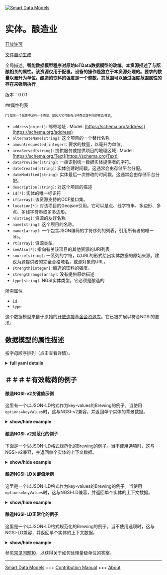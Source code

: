 <!-- 10-Header -->  
[![Smart Data Models](https://smartdatamodels.org/wp-content/uploads/2022/01/SmartDataModels_logo.png "Logo")](https://smartdatamodels.org)  
实体。酿造业  
======<!-- /10-Header -->  
<!-- 15-License -->  
[开放许可](https://github.com/smart-data-models//dataModel.OCF/blob/master/Brewing/LICENSE.md)  
[文件自动生成](https://docs.google.com/presentation/d/e/2PACX-1vTs-Ng5dIAwkg91oTTUdt8ua7woBXhPnwavZ0FxgR8BsAI_Ek3C5q97Nd94HS8KhP-r_quD4H0fgyt3/pub?start=false&loop=false&delayms=3000#slide=id.gb715ace035_0_60)  
<!-- /15-License -->  
<!-- 20-Description -->  
全局描述。**智能数据模型程序对原始IoTData数据模型的改编。本资源描述了与酝酿相关的属性。该资源仅用于配置。设备的操作是独立于本资源处理的。要求的数量以毫升为单位。酿造的饮料的强度是一个整数，其范围可以通过强度范围属性的存在来强制执行**。  
版本：0.0.1  
<!-- /20-Description -->  
<!-- 30-PropertiesList -->  

##属性列表  

<sup><sub>[*] 如果一个属性中没有一个类型，是因为它可能有几种类型或不同的格式/模式</sub></sup>。  
- `address[object]`: 邮寄地址  . Model: [https://schema.org/address](https://schema.org/address)- `alternateName[string]`: 这个项目的一个替代名称  - `amountrequested[integer]`: 要求的数量，以毫升为单位。  - `areaServed[string]`: 提供服务或提供项目的地理区域  . Model: [https://schema.org/Text](https://schema.org/Text)- `dataProvider[string]`: 一串识别统一数据实体提供者的字符。  - `dateCreated[string]`: 实体创建时间戳。这通常会由存储平台分配。  - `dateModified[string]`: 实体最后一次修改的时间戳。这通常会由存储平台分配。  - `description[string]`: 对这个项目的描述  - `id[*]`: 实体的唯一标识符  - `if[array]`: 该资源支持的OCF接口集。  - `location[*]`: 对该项目的Geojson引用。它可以是点、线字符串、多边形、多点、多线字符串或多多边形。  - `n[string]`: 资源的友好名称  - `name[string]`: 这个项目的名称。  - `owner[array]`: 一个包含JSON编码的字符序列的列表，引用所有者的唯一Ids。  - `rt[array]`: 资源类型。  - `seeAlso[*]`: 指向有关该项目的其他资源的URI列表  - `source[string]`: 一系列的字符，以URL的形式给出实体数据的原始来源。建议为源提供者的完全合格域名，或源对象的URL。  - `strength[integer]`: 酿造的饮料的强度。  - `strengthrange[array]`: 没有提供原始描述  - `type[string]`: NGSI实体类型。它必须是酿造的  <!-- /30-PropertiesList -->  
<!-- 35-RequiredProperties -->  
所需属性  
- `id`  - `type`  <!-- /35-RequiredProperties -->  
<!-- 40-RequiredProperties -->  
这个数据模型来自于原始的[开放连接基金会资源库](https://github.com/openconnectivityfoundation/IoTDataModels)。它已被扩展以符合NGSI的要求。  
<!-- /40-RequiredProperties -->  
<!-- 50-DataModelHeader -->  
## 数据模型的属性描述  
按字母顺序排列（点击查看详情）。  
<!-- /50-DataModelHeader -->  
<!-- 60-ModelYaml -->  
<details><summary><strong>full yaml details</strong></summary>    
```yaml  
Brewing:    
  description: 'Smart Data Models Program adaptation of the original IoTData data Models. This Resource describes the attributes associated with brewing. This resource is used for configuration only. The Operation of the Device is handled independently of this Resource. The amount requested is in ml. The strength of a brewed drink is an integer, the range of which may be enforced by the presence of a strengthrange Property.'    
  properties:    
    address:    
      description: 'The mailing address'    
      properties:    
        addressCountry:    
          description: 'Property. The country. For example, Spain. Model:''https://schema.org/addressCountry'''    
          type: string    
        addressLocality:    
          description: 'Property. The locality in which the street address is, and which is in the region. Model:''https://schema.org/addressLocality'''    
          type: string    
        addressRegion:    
          description: 'Property. The region in which the locality is, and which is in the country. Model:''https://schema.org/addressRegion'''    
          type: string    
        postOfficeBoxNumber:    
          description: 'Property. The post office box number for PO box addresses. For example, 03578. Model:''https://schema.org/postOfficeBoxNumber'''    
          type: string    
        postalCode:    
          description: 'Property. The postal code. For example, 24004. Model:''https://schema.org/https://schema.org/postalCode'''    
          type: string    
        streetAddress:    
          description: 'Property. The street address. Model:''https://schema.org/streetAddress'''    
          type: string    
      type: object    
      x-ngsi:    
        model: https://schema.org/address    
        type: Property    
    alternateName:    
      description: 'An alternative name for this item'    
      type: string    
      x-ngsi:    
        type: Property    
    amountrequested:    
      description: 'The amount requested in ml.'    
      type: integer    
      x-ngsi:    
        type: Property    
    areaServed:    
      description: 'The geographic area where a service or offered item is provided'    
      type: string    
      x-ngsi:    
        model: https://schema.org/Text    
        type: Property    
    dataProvider:    
      description: 'A sequence of characters identifying the provider of the harmonised data entity.'    
      type: string    
      x-ngsi:    
        type: Property    
    dateCreated:    
      description: 'Entity creation timestamp. This will usually be allocated by the storage platform.'    
      format: date-time    
      type: string    
      x-ngsi:    
        type: Property    
    dateModified:    
      description: 'Timestamp of the last modification of the entity. This will usually be allocated by the storage platform.'    
      format: date-time    
      type: string    
      x-ngsi:    
        type: Property    
    description:    
      description: 'A description of this item'    
      type: string    
      x-ngsi:    
        type: Property    
    id:    
      anyOf: &brewing_-_properties_-_owner_-_items_-_anyof    
        - description: 'Property. Identifier format of any NGSI entity'    
          maxLength: 256    
          minLength: 1    
          pattern: ^[\w\-\.\{\}\$\+\*\[\]`|~^@!,:\\]+$    
          type: string    
        - description: 'Property. Identifier format of any NGSI entity'    
          format: uri    
          type: string    
      description: 'Unique identifier of the entity'    
      x-ngsi:    
        type: Property    
    if:    
      description: 'The OCF Interface set supported by this Resource.'    
      items:    
        enum:    
          - oic.if.rw    
          - oic.if.baseline    
        type: string    
      minItems: 2    
      readOnly: true    
      type: array    
      uniqueItems: true    
      x-ngsi:    
        type: Property    
    location:    
      description: 'Geojson reference to the item. It can be Point, LineString, Polygon, MultiPoint, MultiLineString or MultiPolygon'    
      oneOf:    
        - description: 'Geoproperty. Geojson reference to the item. Point'    
          properties:    
            bbox:    
              items:    
                type: number    
              minItems: 4    
              type: array    
            coordinates:    
              items:    
                type: number    
              minItems: 2    
              type: array    
            type:    
              enum:    
                - Point    
              type: string    
          required:    
            - type    
            - coordinates    
          title: 'GeoJSON Point'    
          type: object    
        - description: 'Geoproperty. Geojson reference to the item. LineString'    
          properties:    
            bbox:    
              items:    
                type: number    
              minItems: 4    
              type: array    
            coordinates:    
              items:    
                items:    
                  type: number    
                minItems: 2    
                type: array    
              minItems: 2    
              type: array    
            type:    
              enum:    
                - LineString    
              type: string    
          required:    
            - type    
            - coordinates    
          title: 'GeoJSON LineString'    
          type: object    
        - description: 'Geoproperty. Geojson reference to the item. Polygon'    
          properties:    
            bbox:    
              items:    
                type: number    
              minItems: 4    
              type: array    
            coordinates:    
              items:    
                items:    
                  items:    
                    type: number    
                  minItems: 2    
                  type: array    
                minItems: 4    
                type: array    
              type: array    
            type:    
              enum:    
                - Polygon    
              type: string    
          required:    
            - type    
            - coordinates    
          title: 'GeoJSON Polygon'    
          type: object    
        - description: 'Geoproperty. Geojson reference to the item. MultiPoint'    
          properties:    
            bbox:    
              items:    
                type: number    
              minItems: 4    
              type: array    
            coordinates:    
              items:    
                items:    
                  type: number    
                minItems: 2    
                type: array    
              type: array    
            type:    
              enum:    
                - MultiPoint    
              type: string    
          required:    
            - type    
            - coordinates    
          title: 'GeoJSON MultiPoint'    
          type: object    
        - description: 'Geoproperty. Geojson reference to the item. MultiLineString'    
          properties:    
            bbox:    
              items:    
                type: number    
              minItems: 4    
              type: array    
            coordinates:    
              items:    
                items:    
                  items:    
                    type: number    
                  minItems: 2    
                  type: array    
                minItems: 2    
                type: array    
              type: array    
            type:    
              enum:    
                - MultiLineString    
              type: string    
          required:    
            - type    
            - coordinates    
          title: 'GeoJSON MultiLineString'    
          type: object    
        - description: 'Geoproperty. Geojson reference to the item. MultiLineString'    
          properties:    
            bbox:    
              items:    
                type: number    
              minItems: 4    
              type: array    
            coordinates:    
              items:    
                items:    
                  items:    
                    items:    
                      type: number    
                    minItems: 2    
                    type: array    
                  minItems: 4    
                  type: array    
                type: array    
              type: array    
            type:    
              enum:    
                - MultiPolygon    
              type: string    
          required:    
            - type    
            - coordinates    
          title: 'GeoJSON MultiPolygon'    
          type: object    
      x-ngsi:    
        type: Geoproperty    
    n:    
      description: 'Friendly name of the Resource'    
      maxLength: 64    
      readOnly: true    
      type: string    
      x-ngsi:    
        type: Property    
    name:    
      description: 'The name of this item.'    
      type: string    
      x-ngsi:    
        type: Property    
    owner:    
      description: 'A List containing a JSON encoded sequence of characters referencing the unique Ids of the owner(s)'    
      items:    
        anyOf: *brewing_-_properties_-_owner_-_items_-_anyof    
        description: 'Property. Unique identifier of the entity'    
      type: array    
      x-ngsi:    
        type: Property    
    rt:    
      description: 'The Resource Type.'    
      items:    
        enum:    
          - oic.r.brewing    
        maxLength: 64    
        type: string    
      minItems: 1    
      readOnly: true    
      type: array    
      uniqueItems: true    
      x-ngsi:    
        type: Property    
    seeAlso:    
      description: 'list of uri pointing to additional resources about the item'    
      oneOf:    
        - items:    
            format: uri    
            type: string    
          minItems: 1    
          type: array    
        - format: uri    
          type: string    
      x-ngsi:    
        type: Property    
    source:    
      description: 'A sequence of characters giving the original source of the entity data as a URL. Recommended to be the fully qualified domain name of the source provider, or the URL to the source object.'    
      type: string    
      x-ngsi:    
        type: Property    
    strength:    
      description: 'The strength of a brewed drink.'    
      type: integer    
      x-ngsi:    
        type: Property    
    strengthrange:    
      description: 'No original description has been provided'    
      items:    
        type: integer    
      maxItems: 2    
      minItems: 2    
      readOnly: true    
      type: array    
      x-ngsi:    
        type: Property    
    type:    
      description: 'NGSI entity type. It has to be Brewing'    
      enum:    
        - Brewing    
      type: string    
      x-ngsi:    
        type: Property    
  required:    
    - id    
    - type    
  type: object    
  x-derived-from: https://github.com/OpenInterConnect/IoTDataModels/blob/master/BrewingResURI.swagger.json    
  x-disclaimer: 'Redistribution and use in source and binary forms, with or without modification, are permitted  provided that the license conditions are met. Copyleft (c) 2021 Contributors to Smart Data Models Program'    
  x-license-url: https://github.com/smart-data-models/dataModel.OCF/blob/master/Brewing/LICENSE.md    
  x-model-schema: https://smart-data-models.github.io/dataModel.IoTDataModels/Brewing/schema.json    
  x-model-tags: OCF    
  x-version: 0.0.1    
```  
</details>    
<!-- /60-ModelYaml -->  
<!-- 70-MiddleNotes -->  
<!-- /70-MiddleNotes -->  
<!-- 80-Examples -->  
## ＃＃＃＃有效载荷的例子  
#### 酿造NGSI-v2关键值示例  
这里有一个以JSON-LD格式作为key-values的Brewing的例子。当使用`options=keyValues`时，这与NGSI-v2兼容，并返回单个实体的背景数据。  
<details><summary><strong>show/hide example</strong></summary>    
```json  
{  
  "id": "urn:ngsi-ld:Brewing:id:CUFI:10169757",  
  "dateCreated": "2021-08-20T05:54:49Z",  
  "dateModified": "2021-02-27T19:01:40Z",  
  "source": "Current must out civil big point leg. Rest investment production design worker operation. Fish store establish news discover.",  
  "name": "Guy resource draw whatever walk do. Community morning night time.",  
  "alternateName": "Bill culture yard summer environmental. Return difference unit alone program standard.",  
  "description": "Sign share part. Black couple policy. Model produce nature world second.",  
  "dataProvider": "Majority party cover step approach may always. Line military tax dark your.",  
  "owner": [  
    "urn:ngsi-ld:Brewing:items:ASJM:77529932",  
    "urn:ngsi-ld:Brewing:items:GGFW:83699150"  
  ],  
  "seeAlso": [  
    "urn:ngsi-ld:Brewing:items:DXVZ:45868431",  
    "urn:ngsi-ld:Brewing:items:EVIW:14635277"  
  ],  
  "location": {  
    "type": "Point",  
    "coordinates": [  
      -83.2190845,  
      -60.290995  
    ]  
  },  
  "address": {  
    "streetAddress": "Record loss edge economic.",  
    "addressLocality": "Middle reflect floor. Executive rest team specific husband challenge. Once commercial charge pressure should say.",  
    "addressRegion": "Almost collection country. Interesting reduce fast.",  
    "addressCountry": "More turn treatment soon begin organization human. Be necessary perform treatment enough light down. Source light thought purpose someone add. Night want air out.",  
    "postalCode": "Character future maintain open. Certainly truth economic year nation. Herself find woman trouble standard forget top.",  
    "postOfficeBoxNumber": "Week break fine spend because. Mrs likely third very prove rich. Smile although also."  
  },  
  "areaServed": "Face board when leave education let admit. Responsibility policy movement sea avoid myself nation suffer. Cost meet itself yes environment."  
}  
```  
</details>  
#### 酿造NGSI-v2规范化的例子  
下面是一个以JSON-LD格式规范化的Brewing的例子。当不使用选项时，这与NGSI-v2兼容，并返回单个实体的上下文数据。  
<details><summary><strong>show/hide example</strong></summary>    
```json  
{  
  "id": {  
    "type": "string",  
    "value": "urn:ngsi-ld:Brewing:id:CUFI:10169757"  
  },  
  "dateCreated": {  
    "format": "date-time",  
    "type": "string",  
    "value": "2021-08-20T05:54:49Z"  
  },  
  "dateModified": {  
    "format": "date-time",  
    "type": "string",  
    "value": "2021-02-27T19:01:40Z"  
  },  
  "source": {  
    "type": "string",  
    "value": "Current must out civil big point leg. Rest investment production design worker operation. Fish store establish news discover."  
  },  
  "name": {  
    "type": "string",  
    "value": "Guy resource draw whatever walk do. Community morning night time."  
  },  
  "alternateName": {  
    "type": "string",  
    "value": "Bill culture yard summer environmental. Return difference unit alone program standard."  
  },  
  "description": {  
    "type": "string",  
    "value": "Sign share part. Black couple policy. Model produce nature world second."  
  },  
  "dataProvider": {  
    "type": "string",  
    "value": "Majority party cover step approach may always. Line military tax dark your."  
  },  
  "owner": {  
    "type": "array",  
    "value": [  
      "urn:ngsi-ld:Brewing:items:ASJM:77529932",  
      "urn:ngsi-ld:Brewing:items:GGFW:83699150"  
    ]  
  },  
  "seeAlso": {  
    "type": "array",  
    "value": [  
      "urn:ngsi-ld:Brewing:items:DXVZ:45868431",  
      "urn:ngsi-ld:Brewing:items:EVIW:14635277"  
    ]  
  },  
  "location": {  
    "type": "object",  
    "value": {  
      "type": "Point",  
      "coordinates": [  
        -83.2190845,  
        -60.290995  
      ]  
    }  
  },  
  "address": {  
    "type": "object",  
    "value": {  
      "streetAddress": "Record loss edge economic.",  
      "addressLocality": "Middle reflect floor. Executive rest team specific husband challenge. Once commercial charge pressure should say.",  
      "addressRegion": "Almost collection country. Interesting reduce fast.",  
      "addressCountry": "More turn treatment soon begin organization human. Be necessary perform treatment enough light down. Source light thought purpose someone add. Night want air out.",  
      "postalCode": "Character future maintain open. Certainly truth economic year nation. Herself find woman trouble standard forget top.",  
      "postOfficeBoxNumber": "Week break fine spend because. Mrs likely third very prove rich. Smile although also."  
    }  
  },  
  "areaServed": {  
    "type": "string",  
    "value": "Face board when leave education let admit. Responsibility policy movement sea avoid myself nation suffer. Cost meet itself yes environment."  
  }  
}  
```  
</details>  
#### 酿造NGSI-LD关键值示例  
这里是一个以JSON-LD格式作为key-values的Brewing的例子。当使用`options=keyValues`时，这与NGSI-LD兼容，并返回单个实体的上下文数据。  
<details><summary><strong>show/hide example</strong></summary>    
```json  
{  
    "id": "urn:ngsi-ld:Brewing:id:CUFI:10169757",  
    "dateCreated": "2021-08-20T05:54:49Z",  
    "dateModified": "2021-02-27T19:01:40Z",  
    "source": "Current must out civil big point leg. Rest investment production design worker operation. Fish store establish news discover.",  
    "name": "Guy resource draw whatever walk do. Community morning night time.",  
    "alternateName": "Bill culture yard summer environmental. Return difference unit alone program standard.",  
    "description": "Sign share part. Black couple policy. Model produce nature world second.",  
    "dataProvider": "Majority party cover step approach may always. Line military tax dark your.",  
    "owner": [  
        "urn:ngsi-ld:Brewing:items:ASJM:77529932",  
        "urn:ngsi-ld:Brewing:items:GGFW:83699150"  
    ],  
    "seeAlso": [  
        "urn:ngsi-ld:Brewing:items:DXVZ:45868431",  
        "urn:ngsi-ld:Brewing:items:EVIW:14635277"  
    ],  
    "location": {  
        "type": "Point",  
        "coordinates": [  
            -83.2190845,  
            -60.290995  
        ]  
    },  
    "address": {  
        "streetAddress": "Record loss edge economic.",  
        "addressLocality": "Middle reflect floor. Executive rest team specific husband challenge. Once commercial charge pressure should say.",  
        "addressRegion": "Almost collection country. Interesting reduce fast.",  
        "addressCountry": "More turn treatment soon begin organization human. Be necessary perform treatment enough light down. Source light thought purpose someone add. Night want air out.",  
        "postalCode": "Character future maintain open. Certainly truth economic year nation. Herself find woman trouble standard forget top.",  
        "postOfficeBoxNumber": "Week break fine spend because. Mrs likely third very prove rich. Smile although also."  
    },  
    "areaServed": "Face board when leave education let admit. Responsibility policy movement sea avoid myself nation suffer. Cost meet itself yes environment.",  
    "@context": [  
        "https://smartdatamodels.org/context.jsonld",  
        "https://raw.githubusercontent.com/smart-data-models/dataModel.OCF/master/context.jsonld"  
    ]  
}  
```  
</details>  
#### 酿造NGSI-LD正常化的例子  
这里是一个以JSON-LD格式规范化的Brewing的例子。当不使用选项时，这与NGSI-LD兼容，并返回单个实体的上下文数据。  
<details><summary><strong>show/hide example</strong></summary>    
```json  
{  
    "id": "urn:ngsi-ld:Brewing:id:BLTL:87642764",  
    "dateCreated": {  
        "type": "Property",  
        "value": {  
            "@type": "DateTime",  
            "@value": "2020-08-14T06:38:02Z"  
        }  
    },  
    "dateModified": {  
        "type": "Property",  
        "value": {  
            "@type": "DateTime",  
            "@value": "2002-04-26T18:29:58Z"  
        }  
    },  
    "source": {  
        "type": "Property",  
        "value": "Interview program toward lot girl help. Front shoulder now green."  
    },  
    "name": {  
        "type": "Property",  
        "value": "Hard information letter standard clear service. Simple policy model nature off member."  
    },  
    "alternateName": {  
        "type": "Property",  
        "value": "Charge born left dark consumer run. Office large when news defense they fact cost. This glass cultural child any energy control include."  
    },  
    "description": {  
        "type": "Property",  
        "value": "Continue apply for out method along get. Buy strategy production cup much argue likely. Develop end area likely."  
    },  
    "dataProvider": {  
        "type": "Property",  
        "value": "Miss themselves garden indicate management bed note eye. Security heavy avoid."  
    },  
    "owner": {  
        "type": "Property",  
        "value": [  
            "urn:ngsi-ld:Brewing:items:YWSQ:23386207",  
            "urn:ngsi-ld:Brewing:items:YQIA:28562705"  
        ]  
    },  
    "seeAlso": {  
        "type": "Property",  
        "value": [  
            "urn:ngsi-ld:Brewing:items:ZJAC:04750991"  
        ]  
    },  
    "location": {  
        "type": "Property",  
        "value": {  
            "type": "Point",  
            "coordinates": [  
                -81.103564,  
                61.079647  
            ]  
        }  
    },  
    "address": {  
        "type": "Property",  
        "value": {  
            "streetAddress": "Town popular fish leg force into thought. Watch know prove another resource long test. Husband nature PM. Today medical capital even general hope rest.",  
            "addressLocality": "Important fire a imagine write ten two. Along treatment wish would relationship.",  
            "addressRegion": "Hope far physical develop. Talk identify six final forget answer entire.",  
            "addressCountry": "Modern issue whose so tree action lead discuss. Several important you. Claim need add food easy pretty.",  
            "postalCode": "Member student measure what be understand try. Loss less bag certain similar.",  
            "postOfficeBoxNumber": "Through growth rich blood argue represent source event. Language show impact."  
        }  
    },  
    "areaServed": {  
        "type": "Property",  
        "value": "Strategy large save close both. Yeah field care manage. Share soon their include green economic."  
    },  
    "@context": [  
        "https://smartdatamodels.org/context.jsonld",  
        "https://raw.githubusercontent.com/smart-data-models/dataModel.OCF/master/context.jsonld"  
    ]  
}  
```  
</details><!-- /80-Examples -->  
<!-- 90-FooterNotes -->  
<!-- /90-FooterNotes -->  
<!-- 95-Units -->  
参见[常见问题10](https://smartdatamodels.org/index.php/faqs/)，以获得关于如何处理量级单位的答案。  
<!-- /95-Units -->  
<!-- 97-LastFooter -->  
---  
[Smart Data Models](https://smartdatamodels.org) +++ [Contribution Manual](https://bit.ly/contribution_manual) +++ [About](https://bit.ly/Introduction_SDM)<!-- /97-LastFooter -->  
